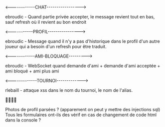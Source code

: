 <------------CHAT----------------->

ebroudic - Quand partie privée accepter, le message revient tout en bas, sauf refresh où il revient au bon endroit

<-----------PROFIL---------------->

ebroudic - Message quand il n'y a pas d'historique dans le profil d'un autre joueur qui a besoin d'un refresh pour être traduit.

<------------AMI-BLOQUAGE--------->

ebroudic - WebSocket quand demande d'ami + demande d'ami acceptée + ami bloqué + ami plus ami

<-------------TOURNOI------------->

rlebaill - attaque xss dans le nom du tournoi, le nom de l'alias.

👍🏻👍🏻

Photos de profil parsées ? (apparement on peut y mettre des injections sql)
Tous les formulaires ont-ils des vérif en cas de changement de code html dans la console ?
